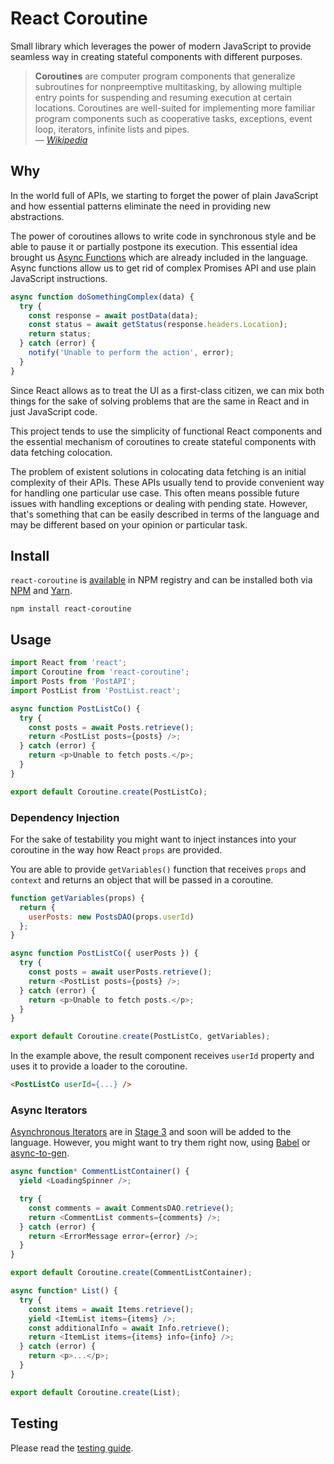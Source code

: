 # React Coroutine

Small library which leverages the power of modern JavaScript to provide seamless way in creating stateful components with different purposes.

> **Coroutines** are computer program components that generalize subroutines for nonpreemptive multitasking, by allowing multiple entry points for suspending and resuming execution at certain locations. Coroutines are well-suited for implementing more familiar program components such as cooperative tasks, exceptions, event loop, iterators, infinite lists and pipes.  
> — _[Wikipedia](https://en.wikipedia.org/wiki/Coroutine)_

## Why

In the world full of APIs, we starting to forget the power of plain JavaScript and how essential patterns eliminate the need in providing new abstractions.

The power of coroutines allows to write code in synchronous style and be able to pause it or partially postpone its execution. This essential idea brought us [Async Functions](https://github.com/tc39/ecmascript-asyncawait) which are already included in the language. Async functions allow us to get rid of complex Promises API and use plain JavaScript instructions.

```javascript
async function doSomethingComplex(data) {
  try {
    const response = await postData(data);
    const status = await getStatus(response.headers.Location);
    return status;
  } catch (error) {
    notify('Unable to perform the action', error);
  }
}
```

Since React allows as to treat the UI as a first-class citizen, we can mix both things for the sake of solving problems that are the same in React and in just JavaScript code.

This project tends to use the simplicity of functional React components and the essential mechanism of coroutines to create stateful components with data fetching colocation.

The problem of existent solutions in colocating data fetching is an initial complexity of their APIs. These APIs usually tend to provide convenient way for handling one particular use case. This often means possible future issues with handling exceptions or dealing with pending state. However, that's something that can be easily described in terms of the language and may be different based on your opinion or particular task.

## Install

`react-coroutine` is [available](https://www.npmjs.com/package/react-coroutine) in NPM registry and can be installed both via [NPM](https://www.npmjs.com/) and [Yarn](https://yarnpkg.com/).

```
npm install react-coroutine
```

## Usage

```javascript
import React from 'react';
import Coroutine from 'react-coroutine';
import Posts from 'PostAPI';
import PostList from 'PostList.react';

async function PostListCo() {
  try {
    const posts = await Posts.retrieve();
    return <PostList posts={posts} />;
  } catch (error) {
    return <p>Unable to fetch posts.</p>;
  }
}

export default Coroutine.create(PostListCo);
```

### Dependency Injection

For the sake of testability you might want to inject instances into your coroutine in the way how React `props` are provided.

You are able to provide `getVariables()` function that receives `props` and `context` and returns an object that will be passed in a coroutine.

```javascript
function getVariables(props) {
  return {
    userPosts: new PostsDAO(props.userId)
  };
}

async function PostListCo({ userPosts }) {
  try {
    const posts = await userPosts.retrieve();
    return <PostList posts={posts} />;
  } catch (error) {
    return <p>Unable to fetch posts.</p>;
  }
}

export default Coroutine.create(PostListCo, getVariables);
```

In the example above, the result component receives `userId` property and uses it to provide a loader to the coroutine.

```html
<PostListCo userId={...} />
```

### Async Iterators

[Asynchronous Iterators](https://github.com/tc39/proposal-async-iteration) are in [Stage 3](https://github.com/tc39/proposals) and soon will be added to the language. However, you might want to try them right now, using [Babel](https://babeljs.io/) or [async-to-gen](https://github.com/leebyron/async-to-gen).

```javascript
async function* CommentListContainer() {
  yield <LoadingSpinner />;

  try {
    const comments = await CommentsDAO.retrieve();
    return <CommentList comments={comments} />;
  } catch (error) {
    return <ErrorMessage error={error} />;
  }
}

export default Coroutine.create(CommentListContainer);
```

```javascript
async function* List() {
  try {
    const items = await Items.retrieve();
    yield <ItemList items={items} />;
    const additionalInfo = await Info.retrieve();
    return <ItemList items={items} info={info} />;
  } catch (error) {
    return <p>...</p>;
  }
}

export default Coroutine.create(List);
```

## Testing

Please read the [testing guide](./Testing.md).
